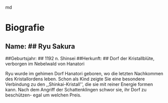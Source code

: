 md

# Biografie

## Name: ## Ryu Sakura
##Geburtsjahr: ## 1192 n. Shinsei
##Herkunft: ## Dorf der Kristallblüte, verborgen im Nebelwald von Hanatori

Ryu wurde im gehimen Dorf Hanatori geboren, wo die letzten Nachkommen des Kristallordens leben.
Schon als Kind zeigte Sie eine besondere Verbindung zu den ,,Shinkai-Kristall'', die sie mit reiner Energie formen kann.
Nach dem Angriff der Schattenklingen schwor sie, ihr Dorf zu beschützen- egal um welchen Preis.
